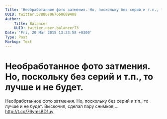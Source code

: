 ```yaml
---
Title: 'Необработанное фото затмения. Но, поскольку без серий и т.п., то лучше и не будет.'
UUID: twitter.578867067660689408
Author:
    Title: Balancer
    UUID: twitter.user.balancer73
Date: 'Fri, 20 Mar 2015 13:33:58 +0300'
Type: Post
Markup: Text
---
```


# Необработанное фото затмения. Но, поскольку без серий и т.п., то лучше и не будет.

Необработанное фото затмения. Но, поскольку без серий и
т.п., то лучше и не будет. Выскочил, сделал пару снимков,...
http://t.co/76ymsBD1uy